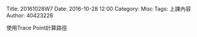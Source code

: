 Title: 20161028W7
Date: 2016-10-28 12:00
Category: Misc
Tags: 上課內容
Author: 40423228

<p>使用Trace Point計算路徑<p>
